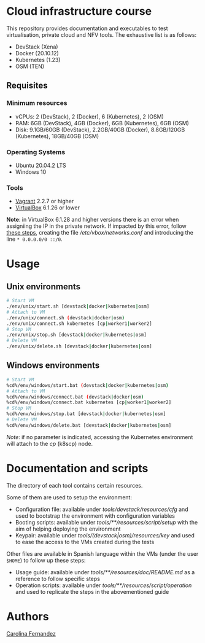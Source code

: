 # Cloud infrastructure course

This repository provides documentation and executables to test virtualisation, private cloud and NFV tools. The exhaustive list is as follows:

- DevStack (Xena)
- Docker (20.10.12)
- Kubernetes (1.23)
- OSM (TEN)

## Requisites

### Minimum resources

- vCPUs: 2 (DevStack), 2 (Docker), 6 (Kubernetes), 2 (OSM)
- RAM: 6GB (DevStack), 4GB (Docker), 6GB (Kubernetes), 6GB (OSM)
- Disk: 9.1GB/60GB (DevStack), 2.2GB/40GB (Docker), 8.8GB/120GB (Kubernetes), 18GB/40GB (OSM)

### Operating Systems

- Ubuntu 20.04.2 LTS
- Windows 10

### Tools

- [Vagrant](https://www.vagrantup.com/docs/installation) 2.2.7 or higher
- [VirtualBox](https://www.oracle.com/virtualization/technologies/vm/downloads/virtualbox-downloads.html) 6.1.26 or lower

**Note**: in VirtualBox 6.1.28 and higher versions there is an error when assigniing the IP in the private network. If impacted by this error, follow [these steps](https://superuser.com/questions/1691783/cannot-create-a-private-network-from-vagrant-in-virtualbox-after-updating-it), creating the file */etc/vbox/networks.conf* and introducing the line `* 0.0.0.0/0 ::/0`.

# Usage

## Unix environments

```bash
# Start VM
./env/unix/start.sh [devstack|docker|kubernetes|osm]
# Attach to VM
./env/unix/connect.sh (devstack|docker|osm)
./env/unix/connect.sh kubernetes [cp|worker1|worker2]
# Stop VM
./env/unix/stop.sh [devstack|docker|kubernetes|osm]
# Delete VM
./env/unix/delete.sh [devstack|docker|kubernetes|osm]
```

## Windows environments

```bash
# Start VM
%cd%/env/windows/start.bat (devstack|docker|kubernetes|osm)
# Attach to VM
%cd%/env/windows/connect.bat (devstack|docker|osm)
%cd%/env/windows/connect.bat kubernetes [cp|worker1|worker2]
# Stop VM
%cd%/env/windows/stop.bat [devstack|docker|kubernetes|osm]
# Delete VM
%cd%/env/windows/delete.bat [devstack|docker|kubernetes|osm]
```

*Note*: if no parameter is indicated, accessing the Kubernetes environment will attach to the *cp* (k8scp) node.

# Documentation and scripts

The directory of each tool contains certain resources.

Some of them are used to setup the environment:

- Configuration file: available under *tools/devstack/resources/cfg* and used to bootstrap the environment with configuration variables
- Booting scripts: available under *tools/\*\*/resources/script/setup* with the aim of helping deploying the environment
- Keypair: available under  *tools/(devstack|osm)/resources/key* and used to ease the access to the VMs created during the tests

Other files are available in Spanish language within the VMs (under the user `$HOME`) to follow up these steps:

- Usage guide: available under *tools/\*\*/resources/doc/README.md* as a reference to follow specific steps
- Operation scripts: available under *tools/\*\*/resources/script/operation* and used to replicate the steps in the abovementioned guide

# Authors

[Carolina Fernandez](https://github.com/CarolinaFernandez)
